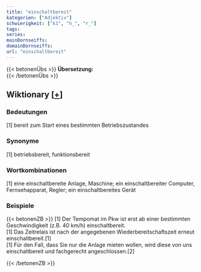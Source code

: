 ```yaml
---
title: "einschaltbereit"
kategorien: ["Adjektiv"]
schwierigkeit: ["k1", "h_", "r_"]
tags:
series:
mainDornseiffs:
domainDornseiffs:
url: "einschaltbereit"
---
```


{{< betonenÜbs >}}
**Übersetzung:**  
{{< /betonenÜbs >}}

## Wiktionary [[+](https://de.wiktionary.org/wiki/einschaltbereit)]

### Bedeutungen
[1] bereit zum Start eines bestimmten Betriebszustandes  

### Synonyme
[1] betriebsbereit, funktionsbereit  

### Wortkombinationen
[1] eine einschaltbereite Anlage, Maschine; ein einschaltbereiter Computer, Fernsehapparat, Regler; ein einschaltbereites Gerät  

### Beispiele
{{< betonenZB >}}
[1] Der Tempomat im Pkw ist erst ab einer bestimmten Geschwindigkeit (z.B. 40 km/h) einschaltbereit.  
[1] Das Zeitrelais ist nach der angegebenen Wiederbereitschaftszeit erneut einschaltbereit.[1]  
[1] Für den Fall, dass Sie nur die Anlage mieten wollen, wird diese von uns einschaltbereit und fachgerecht angeschlossen.[2]  

{{< /betonenZB >}}

